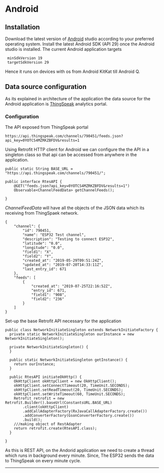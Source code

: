 # Android

## Installation

Download the latest version of [Android] studio according to your preferred operating system. Install the latest Android SDK (API 29) once the Android studio is installed. 
The current Android application targets
```
 minSdkVersion 19
 targetSdkVersion 29
```
Hence it runs on devices with os from Android KitKat till Android Q.

## Data source configuration
As its explained in architecture of the application the data source for the Android application is [ThingSpeak] analytics portal.

### Configuration
The API exposed from ThingSpeak portal
```
https://api.thingspeak.com/channels/790451/feeds.json?api_key=0YOTCS4MZRKZBFDV&results=1
```

Using Retrofit HTTP client for Android we can configure the the API in a singleton class so that api can be accessed from anywhere in the application.

```
public static String BASE_URL = "https://api.thingspeak.com/channels/790451/";
```

```
public interface RtesAPI {
    @GET("feeds.json?api_key=0YOTCS4MZRKZBFDV&results=1")
    Observable<ChannelFeedData> getChannelFeeds();

}
```

_ChannelFeedData_ will have all the objects of the JSON data which its receiving from ThingSpaek network.

```
{
    "channel": {
        "id": 790451,
        "name": "ESP32 Test channel",
        "description": "Testing to connect ESP32",
        "latitude": "0.0",
        "longitude": "0.0",
        "field1": "X",
        "field2": "Y",
        "created_at": "2019-05-29T09:51:24Z",
        "updated_at": "2019-07-20T14:33:11Z",
        "last_entry_id": 671
    },
    "feeds": [
        {
            "created_at": "2019-07-25T22:16:52Z",
            "entry_id": 671,
            "field1": "908",
            "field2": "236"
        }
    ]
}
```

Set-up the base Retrofit API necessary for the application

```
public class NetworkInitiateSingleton extends NetworkInitiateFactory {
  private static NetworkInitiateSingleton ourInstance = new NetworkInitiateSingleton();

  private NetworkInitiateSingleton() {
  }

  public static NetworkInitiateSingleton getInstance() {
    return ourInstance;
  }

  public RtesAPI initiateOkHttp() {
    OkHttpClient okHttpClient = new OkHttpClient();
    okHttpClient.setConnectTimeout(20, TimeUnit.SECONDS);
    okHttpClient.setReadTimeout(20, TimeUnit.SECONDS);
    okHttpClient.setWriteTimeout(60, TimeUnit.SECONDS);
    Retrofit retrofit = new Retrofit.Builder().baseUrl(ConstantsURL.BASE_URL)
        .client(okHttpClient)
        .addCallAdapterFactory(RxJavaCallAdapterFactory.create())
        .addConverterFactory(GsonConverterFactory.create())
        .build();
    ///making object of RestAdapter
    return retrofit.create(RtesAPI.class);
  }

}

```


As this is REST API, on the Andorid application we need to create a thread which runs in background every minute. Since, The ESP32 sends the data to ThingSpeak on every minute cycle. 



----


[//]: # (These are reference links used in the body of this note and get stripped out when the markdown processor does its job. There is no need to format nicely because it shouldn't be seen. Thanks SO - http://stackoverflow.com/questions/4823468/store-comments-in-markdown-syntax)


   [Android]: <https://developer.android.com/studio>
   [ThingSpeak]: <https://thingspeak.com>
   [Retrofit]: <https://square.github.io/retrofit/>
   [nr-2]: <https://user-images.githubusercontent.com/10976047/61995649-669cb700-b08b-11e9-902f-0f300da49fa5.PNG>
   [nr-3]: <https://user-images.githubusercontent.com/10976047/61995665-9d72cd00-b08b-11e9-8374-269a814816e4.PNG>
   [nr-4]: <https://user-images.githubusercontent.com/10976047/61995777-24747500-b08d-11e9-8aa2-79abf55a9642.PNG>
   [nr-5]: <https://user-images.githubusercontent.com/10976047/61995783-335b2780-b08d-11e9-8cad-8c1987b8dab6.PNG>
   [nr-6]: <https://user-images.githubusercontent.com/10976047/61996321-5ab4f300-b093-11e9-82b9-58edbf451421.png>
   [nr-7]: <https://user-images.githubusercontent.com/10976047/61995874-3276c580-b08e-11e9-99a5-8e84b7d61cd2.PNG>
   [nr-8]: <https://user-images.githubusercontent.com/10976047/61995884-3e628780-b08e-11e9-8792-5335720c817b.PNG>
   [flows]: <https://github.com/ambinabhi/IntrusionDetection/blob/master/Code/Node-RED%20flows/flows.json>
   [nr-9]: <https://user-images.githubusercontent.com/10976047/61996163-846d1a80-b091-11e9-9fb1-a9727958e478.PNG>
   [nr-10]: <https://user-images.githubusercontent.com/10976047/61996185-cdbd6a00-b091-11e9-9b65-5cd7816b9885.PNG>
   [nr-11]: <https://user-images.githubusercontent.com/10976047/61996185-cdbd6a00-b091-11e9-9b65-5cd7816b9885.PNG>
   [nr-12]: <https://user-images.githubusercontent.com/10976047/61996213-25f46c00-b092-11e9-9b88-c5156c96eb3b.PNG>
   [nr-13]: <https://user-images.githubusercontent.com/10976047/62005208-14fa3800-b130-11e9-80e3-77e73a9c8ba2.PNG>
